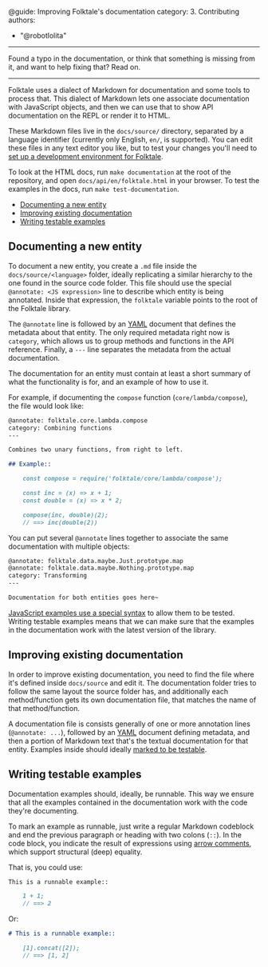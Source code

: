@guide: Improving Folktale's documentation
category: 3. Contributing
authors:
  - "@robotlolita"
---

Found a typo in the documentation, or think that something is missing from it, and want to help fixing that? Read on.

* * *

Folktale uses a dialect of Markdown for documentation and some tools to process that. This dialect of Markdown lets one associate documentation with JavaScript objects, and then we can use that to show API documentation on the REPL or render it to HTML.

These Markdown files live in the `docs/source/` directory, separated by a language identifier (currently only English, `en/`, is supported). You can edit these files in any text editor you like, but to test your changes you'll need to [set up a development environment for Folktale](guides.setting-up-a-development-environment.html).

To look at the HTML docs, run `make documentation` at the root of the repository, and open `docs/api/en/folktale.html` in your browser. To test the examples in the docs, run `make test-documentation`.


  - [Documenting a new entity](#documenting-a-new-entity)
  - [Improving existing documentation](#improving-existing-documentation)
  - [Writing testable examples](#writing-testable-examples)


## Documenting a new entity

To document a new entity, you create a `.md` file inside the `docs/source/<language>` folder, ideally replicating a similar hierarchy to the one found in the source code folder. This file should use the special `@annotate: <JS expression>` line to describe which entity is being annotated. Inside that expression, the `folktale` variable points to the root of the Folktale library.

The `@annotate` line is followed by an [YAML](http://yaml.org/) document that defines the metadata about that entity. The only required metadata right now is `category`, which allows us to group methods and functions in the API reference. Finally, a `---` line separates the metadata from the actual documentation.

The documentation for an entity must contain at least a short summary of what the functionality is for, and an example of how to use it.

For example, if documenting the `compose` function (`core/lambda/compose`), the file would look like:

```md
@annotate: folktale.core.lambda.compose
category: Combining functions
---

Combines two unary functions, from right to left.

## Example::

    const compose = require('folktale/core/lambda/compose');

    const inc = (x) => x + 1;
    const double = (x) => x * 2;

    compose(inc, double)(2);
    // ==> inc(double(2))
```

You can put several `@annotate` lines together to associate the same documentation with multiple objects:

```md
@annotate: folktale.data.maybe.Just.prototype.map
@annotate: folktale.data.maybe.Nothing.prototype.map
category: Transforming
---

Documentation for both entities goes here~
```

[JavaScript examples use a special syntax](#writing-testable-examples) to allow them to be tested. Writing testable examples means that we can make sure that the examples in the documentation work with the latest version of the library.


## Improving existing documentation

In order to improve existing documentation, you need to find the file where it's defined inside `docs/source` and edit it. The documentation folder tries to follow the same layout the source folder has, and additionally each method/function gets its own documentation file, that matches the name of that method/function.

A documentation file is consists generally of one or more annotation lines (`@annotate: ...`), followed by an [YAML](http://yaml.org/) document defining metadata, and then a portion of Markdown text that's the textual documentation for that entity. Examples inside should ideally [marked to be testable](#writing-testable-examples).


## Writing testable examples

Documentation examples should, ideally, be runnable. This way we ensure that
all the examples contained in the documentation work with the code they're
documenting.

To mark an example as runnable, just write a regular Markdown codeblock and
end the previous paragraph or heading with two colons (`::`). In the code block,
you indicate the result of expressions using [arrow comments](https://github.com/origamitower/metamagical/tree/master/packages/babel-plugin-assertion-comments),
which support structural (deep) equality.

That is, you could use:

```md
This is a runnable example::

    1 + 1;
    // ==> 2
```

Or:

```md
# This is a runnable example::

    [1].concat([2]);
    // ==> [1, 2]
```